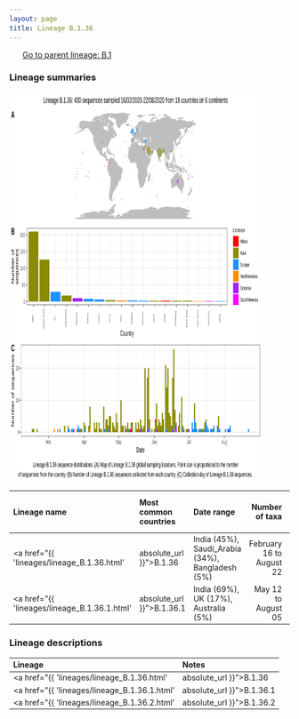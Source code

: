 ```yaml
---
layout: page
title: Lineage B.1.36
---
```




<p>
<ul class="actions small">
	 <a href="{{ 'lineages/lineage_B.1.html' | absolute_url }}" class="button special fit">Go to parent lineage: B.1</a>
</ul>
</p>
<h3> Lineage summaries</h3>

<img src="../assets/images/B.1.36.svg" alt="B.1.36 lineage summary figure" width="90%" height="700px" />


| Lineage name | Most common countries | Date range | Number of taxa |  Days since last sampling | Known Travel | Recall value |
|:-----|:-----|:-------|-------:|-------:|:---------|--------:|
| <a href="{{ 'lineages/lineage_B.1.36.html' | absolute_url }}">B.1.36</a> | India (45%), Saudi_Arabia (34%), Bangladesh (5%) | February 16 to August 22 | 366 | 0 | Saudia_Arabia to Turkey (1), Iran to Turkey (1) | 0.85 |
| <a href="{{ 'lineages/lineage_B.1.36.1.html' | absolute_url }}">B.1.36.1</a> | India (69%), UK (17%), Australia (5%) | May 12 to August 05 | 64 | 17 |  | 0.92 |

<h3>Lineage descriptions</h3>

| Lineage | Notes |
|:-----|:-----|
| <a href="{{ 'lineages/lineage_B.1.36.html' | absolute_url }}">B.1.36</a> | Global lineage with lots of representation of sequences from India and Saudi Arabia. Sequences also from Europe and UK. Now includes sequences that previously had been assigned B.1.113.  |
| <a href="{{ 'lineages/lineage_B.1.36.1.html' | absolute_url }}">B.1.36.1</a> | Indian lineage |
| <a href="{{ 'lineages/lineage_B.1.36.2.html' | absolute_url }}">B.1.36.2</a> | Bangladesh lineage |

